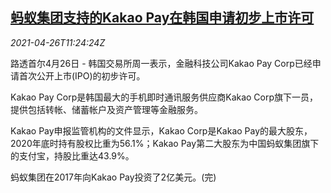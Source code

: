 <!--1619436664000-->
[蚂蚁集团支持的Kakao Pay在韩国申请初步上市许可](https://cn.reuters.com/article/ant-kakao-pay-south-korea-0426-idCNKBS2CD1C2)
------

<div><i>2021-04-26T11:24:24Z</i></div><p>路透首尔4月26日 - 韩国交易所周一表示，金融科技公司Kakao Pay Corp已经申请首次公开上市(IPO)的初步许可。</p><p>Kakao Pay Corp是韩国最大的手机即时通讯服务供应商Kakao Corp旗下一员，提供包括转帐、储蓄帐户及资产管理等金融服务。</p><p>Kakao Pay申报监管机构的文件显示，Kakao Corp是Kakao Pay的最大股东，2020年底时持有股权比重为56.1%；Kakao Pay第二大股东为中国蚂蚁集团旗下的支付宝，持股比重达43.9%。</p><p>蚂蚁集团在2017年向Kakao Pay投资了2亿美元。(完)</p>

